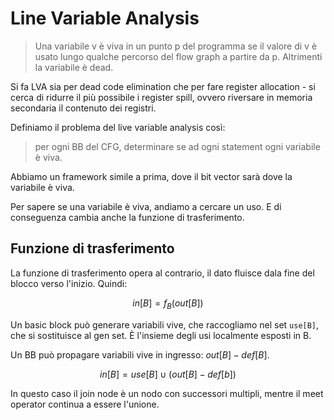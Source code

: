 # Line Variable Analysis

> Una variabile v è viva in un punto p del programma se il valore di v è usato lungo qualche percorso del flow graph a
partire da p. Altrimenti la variabile è dead.

Si fa LVA sia per dead code elimination che per fare register allocation - si cerca di ridurre il più possibile i register
spill, ovvero riversare in memoria secondaria il contenuto dei registri.

Definiamo il problema del live variable analysis così:

> per ogni BB del CFG, determinare se ad ogni statement ogni variabile è viva.

Abbiamo un framework simile a prima, dove il bit vector sarà dove la variabile è viva.

Per sapere se una variabile è viva, andiamo a cercare un uso. E di conseguenza cambia anche la funzione di trasferimento.

## Funzione di trasferimento

La funzione di trasferimento opera al contrario, il dato fluisce dala fine del blocco verso l'inizio. Quindi:

$$
in[B] = f_B(out[B])
$$

Un basic block può generare variabili vive, che raccogliamo nel set `use[B]`, che si sostituisce al gen set. È l'insieme
degli usi localmente esposti in B.

Un BB può propagare variabili vive in ingresso: $out[B] - def[B]$.

$$
in[B] = use[B] \cup (out[B] - def[b])
$$

In questo caso il join node è un nodo con successori multipli, mentre il meet operator continua a essere l'unione.

